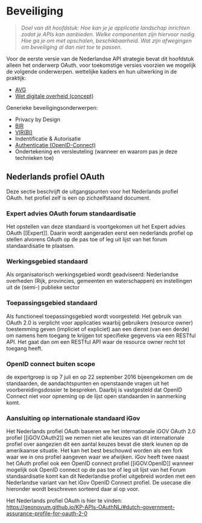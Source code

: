 # Beveiliging


> *Doel van dit hoofdstuk: Hoe kan je je applicatie landschap inrichten zodat je APIs kan aanbieden. Welke componenten zijn hiervoor nodig. Hoe ga je om met opschalen, beschikbaarheid. Wat zijn afwegingen om beveiliging al dan niet toe te passen.*



Voor de eerste versie van de Nederlandse API strategie bevat dit hoofdstuk alleen het onderwerp OAuth. voor toekomstige versies voorzien we mogelijk de volgende onderwerpen.
wettelijke kaders en hun uitwerking in de praktijk: 
* [AVG](https://autoriteitpersoonsgegevens.nl/nl/onderwerpen/avg-europese-privacywetgeving/algemene-informatie-avg)
* [Wet digitale overheid (concept)](https://www.digitaleoverheid.nl/dossiers/wet-digitale-overheid/)

Generieke beveiligingsonderwerpen: 
* Privacy by Design
* [BIR](https://www.earonline.nl/index.php/BIR-Baseline_Informatiebeveiliging_Rijksdienst)
* [VIR(BI)](https://www.earonline.nl/index.php/Besluit_Voorschrift_Informatiebeveiliging_Rijksdienst_Bijzondere_Informatie_(VIRBI))
* Indentificatie & Autorisatie
* [Authenticatie (OpenID-Connect)](https://openid.net/connect/)
* Ondertekening en versleuteling (wanneer en waarom pas je deze technieken toe)


## Nederlands profiel OAuth

Deze sectie beschrijft de uitgangspunten voor het Nederlands profiel OAuth. het profiel zelf is een op zichzelfstaand document.

### Expert advies OAuth forum standaardisatie 

Het opstellen van deze standaard is voortgekomen uit het Expert advies OAuth [[Expert]]. Daarin wordt aangeraden eerst een nederlands profiel op stellen alvorens OAuth op de pas toe of leg uit lijst van het forum standaardisatie te plaatsen.

### Werkingsgebied standaard

Als organisatorisch werkingsgebied wordt geadviseerd:
Nederlandse overheden (Rijk, provincies, gemeenten en waterschappen)
en instellingen uit de (semi-) publieke sector

### Toepassingsgebied standaard

Als functioneel toepassingsgebied wordt voorgesteld:
Het gebruik van OAuth 2.0 is verplicht voor applicaties waarbij gebruikers
(resource owner) toestemming geven (impliciet of expliciet) aan een
dienst (van een derde) om namens hem toegang te krijgen tot specifieke
gegevens via een RESTful API.
Het gaat dan om een RESTful API waar de resource owner recht tot
toegang heeft.

### OpenID connect buiten scope

de expertgroep is op 7 juli en op 22 september 2016 bijeengekomen
om de standaarden, de aandachtspunten en openstaande vragen uit
het voorbereidingsdossier te bespreken. Daarbij is vastgesteld dat
OpenID Connect niet voor opneming op de lijst open standaarden in
aanmerking komt.

### Aansluiting op internationale standaard iGov
Het Nederlands profiel OAuth baseren we het internationale iGOV OAuth 2.0 profiel [[iGOV.OAuth2]] we nemen niet alle keuzes van dit internationale profiel over aangezien dit een aantal keuzes bevat die sterk leunen op de amerikaanse situatie. Het kan het best beschouwd worden als een fork waar we in ons profiel aangeven waar we afwijken.
iGov heeft twee naast het OAuth profiel ook een OpenID connect profiel [[iGOV.OpenID]] wanneer mogelijk ook OpenID connect op de pas toe of leg uit lijst van het Forum standaardisatie komt kan dit Nederlandse profiel uitgebreid worden met een Nederlandse variant van het iGov OpenID Connect profiel. De usecase die hieronder wordt beschreven sorteerd daar al op voor.

Het Nederlands profiel OAuth is hier te vinden:
https://geonovum.github.io/KP-APIs-OAuthNL/#dutch-government-assurance-profile-for-oauth-2-0









